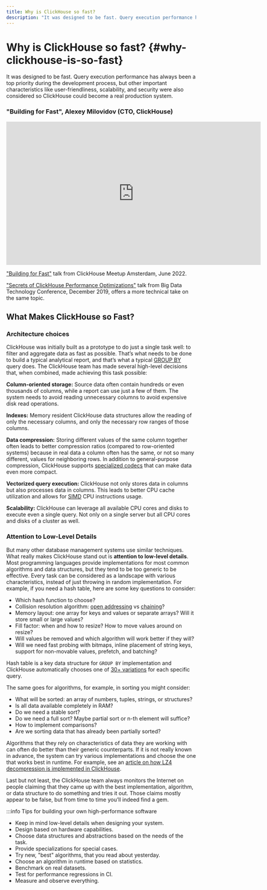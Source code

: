 ```yaml
---
title: Why is ClickHouse so fast?
description: "It was designed to be fast. Query execution performance has always been a top priority during the development process, but other important characteristics like user-friendliness, scalability, and security were also considered so ClickHouse could become a real production system."
---
```


# Why is ClickHouse so fast? {#why-clickhouse-is-so-fast}

It was designed to be fast. Query execution performance has always been a top priority during the development process, but other important characteristics like user-friendliness, scalability, and security were also considered so ClickHouse could become a real production system.

### "Building for Fast", Alexey Milovidov (CTO, ClickHouse)

<iframe width="675" height="380" src="https://www.youtube.com/embed/CAS2otEoerM" frameborder="0" allow="accelerometer; autoplay; gyroscope; picture-in-picture" allowfullscreen></iframe>

["Building for Fast"](https://www.youtube.com/watch?v=CAS2otEoerM) talk from ClickHouse Meetup Amsterdam, June 2022.

["Secrets of ClickHouse Performance Optimizations"](https://www.youtube.com/watch?v=ZOZQCQEtrz8) talk from Big Data Technology Conference, December 2019, offers a more technical take on the same topic.

## What Makes ClickHouse so Fast?

### Architecture choices

ClickHouse was initially built as a prototype to do just a single task well: to filter and aggregate data as fast as possible. That’s what needs to be done to build a typical analytical report, and that’s what a typical [GROUP BY](../../sql-reference/statements/select/group-by.md) query does. The ClickHouse team has made several high-level decisions that, when combined, made achieving this task possible:

**Column-oriented storage:**   Source data often contain hundreds or even thousands of columns, while a report can use just a few of them. The system needs to avoid reading unnecessary columns to avoid expensive disk read operations.

**Indexes:**  Memory resident ClickHouse data structures allow the reading of only the necessary columns, and only the necessary row ranges of those columns.

**Data compression:**   Storing different values of the same column together often leads to better compression ratios (compared to row-oriented systems) because in real data a column often has the same, or not so many different, values for neighboring rows. In addition to general-purpose compression, ClickHouse supports [specialized codecs](../../sql-reference/statements/create/table.md/#specialized-codecs) that can make data even more compact.

**Vectorized query execution:**  ClickHouse not only stores data in columns but also processes data in columns. This leads to better CPU cache utilization and allows for [SIMD](https://en.wikipedia.org/wiki/SIMD) CPU instructions usage.

**Scalability:**   ClickHouse can leverage all available CPU cores and disks to execute even a single query. Not only on a single server but all CPU cores and disks of a cluster as well.

### Attention to Low-Level Details

But many other database management systems use similar techniques. What really makes ClickHouse stand out is **attention to low-level details**. Most programming languages provide implementations for most common algorithms and data structures, but they tend to be too generic to be effective. Every task can be considered as a landscape with various characteristics, instead of just throwing in random implementation. For example, if you need a hash table, here are some key questions to consider:

- Which hash function to choose?
- Collision resolution algorithm: [open addressing](https://en.wikipedia.org/wiki/Open_addressing) vs [chaining](https://en.wikipedia.org/wiki/Hash_table#Separate_chaining)?
- Memory layout: one array for keys and values or separate arrays? Will it store small or large values?
- Fill factor: when and how to resize? How to move values around on resize?
- Will values be removed and which algorithm will work better if they will?
- Will we need fast probing with bitmaps, inline placement of string keys, support for non-movable values, prefetch, and batching?

Hash table is a key data structure for `GROUP BY` implementation and ClickHouse automatically chooses one of [30+ variations](https://github.com/ClickHouse/ClickHouse/blob/master/src/Interpreters/Aggregator.h) for each specific query.

The same goes for algorithms, for example, in sorting you might consider:

- What will be sorted: an array of numbers, tuples, strings, or structures?
- Is all data available completely in RAM?
- Do we need a stable sort?
- Do we need a full sort? Maybe partial sort or n-th element will suffice?
- How to implement comparisons?
- Are we sorting data that has already been partially sorted?

Algorithms that they rely on characteristics of data they are working with can often do better than their generic counterparts. If it is not really known in advance, the system can try various implementations and choose the one that works best in runtime. For example, see an [article on how LZ4 decompression is implemented in ClickHouse](https://habr.com/en/company/yandex/blog/457612/).

Last but not least, the ClickHouse team always monitors the Internet on people claiming that they came up with the best implementation, algorithm, or data structure to do something and tries it out. Those claims mostly appear to be false, but from time to time you’ll indeed find a gem.

:::info Tips for building your own high-performance software
- Keep in mind low-level details when designing your system.
- Design based on hardware capabilities.
- Choose data structures and abstractions based on the needs of the task.
- Provide specializations for special cases.
- Try new, "best" algorithms, that you read about yesterday.
- Choose an algorithm in runtime based on statistics.
- Benchmark on real datasets.
- Test for performance regressions in CI.
- Measure and observe everything.
